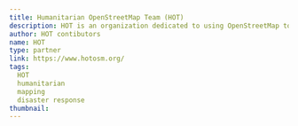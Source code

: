 ```yaml
---
title: Humanitarian OpenStreetMap Team (HOT)
description: HOT is an organization dedicated to using OpenStreetMap to assist in various humanitarian purposes such as social & economic development and disaster response.
author: HOT contibutors
name: HOT 
type: partner
link: https://www.hotosm.org/
tags:
  HOT
  humanitarian
  mapping
  disaster response
thumbnail: 
---
```

